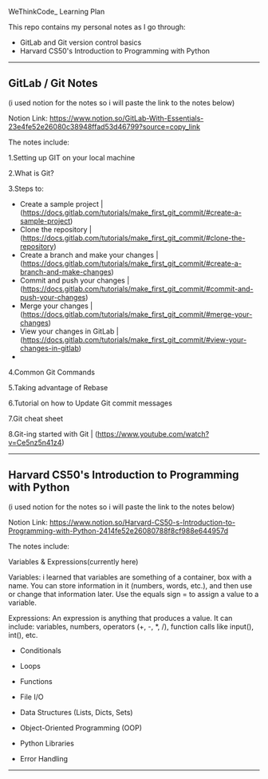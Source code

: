 WeThinkCode_ Learning Plan

This repo contains my personal notes as I go through:
- GitLab and Git version control basics
- Harvard CS50's Introduction to Programming with Python
----------------------------------------------------------------------------------------------------------------------------------------
GitLab / Git Notes
----------------------------------------------------------------------------------------------------------------------------------------
(i used notion for the notes so i will paste the link to the notes below)

Notion Link: https://www.notion.so/GitLab-With-Essentials-23e4fe52e26080c38948ffad53d46799?source=copy_link

The notes include:

1.Setting up GIT on your local machine

2.What is Git?

3.Steps to:
- Create a sample project | (https://docs.gitlab.com/tutorials/make_first_git_commit/#create-a-sample-project)
- Clone the repository | (https://docs.gitlab.com/tutorials/make_first_git_commit/#clone-the-repository)
- Create a branch and make your changes | (https://docs.gitlab.com/tutorials/make_first_git_commit/#create-a-branch-and-make-changes)
- Commit and push your changes | (https://docs.gitlab.com/tutorials/make_first_git_commit/#commit-and-push-your-changes)
- Merge your changes | (https://docs.gitlab.com/tutorials/make_first_git_commit/#merge-your-changes)
- View your changes in GitLab | (https://docs.gitlab.com/tutorials/make_first_git_commit/#view-your-changes-in-gitlab)
- 
4.Common Git Commands
  
5.Taking advantage of Rebase

6.Tutorial on how to Update Git commit messages

7.Git cheat sheet

8.Git-ing started with Git | (https://www.youtube.com/watch?v=Ce5nz5n41z4)

----------------------------------------------------------------------------------------------------------------------------------------
Harvard CS50's Introduction to Programming with Python
----------------------------------------------------------------------------------------------------------------------------------------
(i used notion for the notes so i will paste the link to the notes below)

Notion Link: https://www.notion.so/Harvard-CS50-s-Introduction-to-Programming-with-Python-2414fe52e26080788f8cf988e644957d

The notes include:

Variables & Expressions(currently here)

Variables:
i learned that variables are something of a container, box with a name. You can store information in it (numbers, words, etc.), and then use or change that information later.
Use the equals sign = to assign a value to a variable.

Expressions:
An expression is anything that produces a value.
It can include: variables, numbers, operators (+, -, *, /), function calls like input(), int(), etc.
         
- Conditionals
 
- Loops
 
- Functions
 
- File I/O
 
- Data Structures (Lists, Dicts, Sets)
 
- Object-Oriented Programming (OOP)

- Python Libraries
 
- Error Handling

----------------------------------------------------------------------------------------------------------------------------------------
